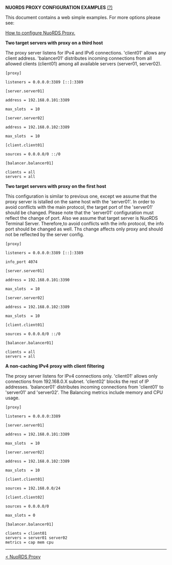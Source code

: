 **NUORDS PROXY CONFIGURATION EXAMPLES**  [(?)](README.md)

This document contains a web simple examples. For more options please see:

[How to configure NuoRDS Proxy.](CONFIG.md) 

**Two target servers with proxy on a third host**

The proxy server listens for IPv4 and IPv6 connections. 'client01' allows any client address. 'balancer01' distributes incoming connections from all allowed clients (client01) among all available servers (server01, server02). 
 
```
[proxy]

listeners = 0.0.0.0:3389 [::]:3389

[server.server01]

address = 192.168.0.101:3389

max_slots  = 10

[server.server02]

address = 192.168.0.102:3389

max_slots  = 10

[client.client01]

sources = 0.0.0.0/0 ::/0

[balancer.balancer01]

clients = all
servers = all

```

**Two target servers with proxy on the first host**

This configuration is similar to previous one, except we assume that the proxy server is istalled on the same host with the 'server01'. In order to avoid conflicts with the main protocol, the target port of the 'server01' should be changed. Please note that the 'server01' configuration must reflect the change of port. Also we assume that target server is NuoRDS Terminal Server. Therefore,to avoid conflicts with the info protocol, the info port should be changed as well. Ths change affects only proxy and should not be reflected by the server config.    

```
[proxy]

listeners = 0.0.0.0:3389 [::]:3389

info_port 4074

[server.server01]

address = 192.168.0.101:3390

max_slots  = 10

[server.server02]

address = 192.168.0.102:3389

max_slots  = 10

[client.client01]

sources = 0.0.0.0/0 ::/0

[balancer.balancer01]

clients = all
servers = all

```

**A non-caching IPv4 proxy with client filtering**

The proxy server listens for IPv4 connections only. 'client01' allows only connections from 192.168.0.X subnet. 'client02' blocks the rest of IP addresses. 'balancer01' distributes incoming connections from 'client01' to 'server01' and 'server02'. The Balancing metrics include memory and CPU usage.

```
[proxy]

listeners = 0.0.0.0:3389

[server.server01]

address = 192.168.0.101:3389

max_slots  = 10

[server.server02]

address = 192.168.0.102:3389

max_slots  = 10

[client.client01]

sources = 192.168.0.0/24

[client.client02]

sources = 0.0.0.0/0

max_slots = 0

[balancer.balancer01]

clients = client01
servers = server01 server02
metrics = cap mem cpu

``` 

------------------------------
[< NuoRDS Proxy](README.md) 
